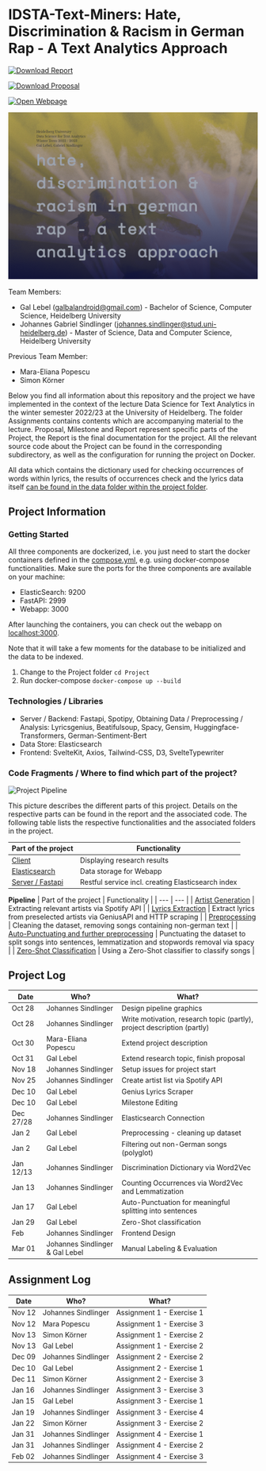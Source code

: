 # IDSTA-Text-Miners: Hate, Discrimination & Racism in German Rap - A Text Analytics Approach

[![Download Report](https://img.shields.io/badge/Download--PDF-Report-orange)](https://github.com/gsindlinger/IDSTA-Text-Miners/raw/main/Report/report.pdf)

[![Download Proposal](https://img.shields.io/badge/Download--PDF-Proposal-green)](https://github.com/gsindlinger/IDSTA-Text-Miners/raw/main/Proposal/project-proposal.pdf)

[![Open Webpage](https://img.shields.io/badge/Open-Webpage-blue)](https://gsindlinger.github.io/IDSTA-Text-Miners/)


<p align="center">
  <img width="600" src="https://raw.githubusercontent.com/gsindlinger/IDSTA-Text-Miners/main/title.png" alt="Project title"/>
</p>

Team Members:
- Gal Lebel (galbalandroid@gmail.com) - Bachelor of Science, Computer Science, Heidelberg University
- Johannes Gabriel Sindlinger (johannes.sindlinger@stud.uni-heidelberg.de) - Master of Science, Data and Computer Science, Heidelberg University

Previous Team Member:
- Mara-Eliana Popescu
- Simon Körner

Below you find all information about this repository and the project we have implemented in the context of the lecture Data Science for Text Analytics in the winter semester 2022/23 at the University of Heidelberg. The folder Assignments contains contents which are accompanying material to the lecture. Proposal, Milestone and Report represent specific parts of the Project, the Report is the final documentation for the project. All the relevant source code about the Project can be found in the corresponding subdirectory, as well as the configuration for running the project on Docker.

All data which contains the dictionary used for checking occurrences of words within lyrics, the results of occurrences check and the lyrics data itself [can be found in the data folder within the project folder](https://github.com/gsindlinger/IDSTA-Text-Miners/tree/main/Project/Server/data).

## Project Information

### Getting Started
All three components are dockerized, i.e. you just need to start the docker containers defined in the [compose.yml](https://github.com/gsindlinger/IDSTA-Text-Miners/blob/main/Project/compose.yml), e.g. using docker-compose functionalities.
Make sure the ports for the three components are available on your machine:
* ElasticSearch: 9200
* FastAPI: 2999
* Webapp: 3000

After launching the containers, you can check out the webapp on [localhost:3000](http://localhost:3000).

Note that it will take a few moments for the database to be initialized and the data to be indexed.

1. Change to the Project folder
```cd Project```
2. Run docker-compose
```docker-compose up --build```

### Technologies / Libraries
* Server / Backend: Fastapi, Spotipy, 
Obtaining Data / Preprocessing / Analysis: Lyricsgenius, Beatifulsoup, Spacy, Gensim, Huggingface-Transformers, German-Sentiment-Bert 
* Data Store: Elasticsearch
* Frontend: SvelteKit, Axios, Tailwind-CSS, D3, SvelteTypewriter

### Code Fragments / Where to find which part of the project?

![Project Pipeline](https://raw.githubusercontent.com/gsindlinger/IDSTA-Text-Miners/main/project_pipeline_final.png)

This picture describes the different parts of this project. Details on the respective parts can be found in the report and the associated code. The following table lists the respective functionalities and the associated folders in the project.

| Part of the project | Functionality |
| --- | --- |
| [Client](https://github.com/gsindlinger/IDSTA-Text-Miners/tree/main/Project/Client) | Displaying research results | 
| [Elasticsearch](https://github.com/gsindlinger/IDSTA-Text-Miners/tree/main/Project/Elastic) | Data storage for Webapp |
| [Server / Fastapi](https://github.com/gsindlinger/IDSTA-Text-Miners/blob/main/Project/Server/api.py) | Restful service incl. creating Elasticsearch index |

**Pipeline**
| Part of the project | Functionality |
| --- | --- |
| [Artist Generation](https://github.com/gsindlinger/IDSTA-Text-Miners/tree/main/Project/Server/Pipeline/Artist_Generation) | Extracting relevant artists via Spotify API | 
| [Lyrics Extraction](https://github.com/gsindlinger/IDSTA-Text-Miners/tree/main/Project/Server/Pipeline/Lyrics_Scraping) | Extract lyrics from preselected artists via GeniusAPI and HTTP scraping |
| [Preprocessing](https://github.com/gsindlinger/IDSTA-Text-Miners/blob/main/Project/Server/Pipeline/Preprocessing/zero_shot_classification.ipynb) | Cleaning the dataset, removing songs containing non-german text |
| [Auto-Punctuating and further preprocessing](https://github.com/gsindlinger/IDSTA-Text-Miners/blob/main/Project/Server/Pipeline/Preprocessing/zero_shot_classification.ipynb) | Punctuating the dataset to split songs into sentences, lemmatization and stopwords removal via spacy |
| [Zero-Shot Classification](https://github.com/gsindlinger/IDSTA-Text-Miners/blob/main/Project/Server/Pipeline/Preprocessing/zero_shot_classification.ipynb) | Using a Zero-Shot classifier to classify songs |


## Project Log

| Date   | Who?                | What?                                                                   | 
|--------|---------------------|-------------------------------------------------------------------------|
| Oct 28 | Johannes Sindlinger | Design pipeline graphics                                                |
| Oct 28 | Johannes Sindlinger | Write motivation, research topic (partly), project description (partly) |
| Oct 30 | Mara-Eliana Popescu | Extend project description                                              |
| Oct 31 | Gal Lebel           | Extend research topic, finish proposal                                  |
| Nov 18 | Johannes Sindlinger | Setup issues for project start                                          |
| Nov 25 | Johannes Sindlinger | Create artist list via Spotify API                                      |
| Dec 10 | Gal Lebel           | Genius Lyrics Scraper                                                   |
| Dec 10 | Gal Lebel           | Milestone Editing                                                              |
| Dec 27/28 | Johannes Sindlinger           | Elasticsearch Connection                                                             |
| Jan 2  | Gal Lebel           | Preprocessing - cleaning up dataset    |
| Jan 2 | Gal Lebel | Filtering out non-German songs (polyglot) |
| Jan 12/13 | Johannes Sindlinger           | Discrimination Dictionary via Word2Vec                                                             |
| Jan 13 | Johannes Sindlinger           | Counting Occurrences via Word2Vec and Lemmatization                                                          |
| Jan 17 | Gal Lebel  | Auto-Punctuation for meaningful splitting into sentences  |
| Jan 29 | Gal Lebel  | Zero-Shot classification        |
| Feb  | Johannes Sindlinger           | Frontend Design                                                          |
| Mar 01 | Johannes Sindlinger & Gal Lebel | Manual Labeling & Evaluation |






## Assignment Log


| Date   | Who?                | What?                     | 
|--------|---------------------|---------------------------|
| Nov 12 | Johannes Sindlinger | Assignment 1 - Exercise 1 |
| Nov 12 | Mara Popescu        | Assignment 1 - Exercise 3 |
| Nov 13 | Simon Körner        | Assignment 1 - Exercise 2 |
| Nov 13 | Gal Lebel           | Assignment 1 - Exercise 2 |
| Dec 09 | Johannes Sindlinger | Assignment 2 - Exercise 2 |
| Dec 10 | Gal Lebel           | Assignment 2 - Exercise 1 |
| Dec 11 | Simon Körner        | Assignment 2 - Exercise 3 |
| Jan 16 | Johannes Sindlinger | Assignment 3 - Exercise 3 |
| Jan 15 | Gal Lebel           | Assignment 3 - Exercise 1 |
| Jan 19 | Johannes Sindlinger | Assignment 3 - Exercise 4 |
| Jan 22 | Simon Körner        | Assignment 3 - Exercise 2 |
| Jan 31 | Johannes Sindlinger | Assignment 4 - Exercise 1 |
| Jan 31 | Johannes Sindlinger | Assignment 4 - Exercise 2 |
| Feb 02 | Johannes Sindlinger | Assignment 4 - Exercise 3 |




